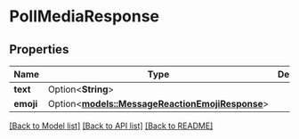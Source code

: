 # PollMediaResponse

## Properties

Name | Type | Description | Notes
------------ | ------------- | ------------- | -------------
**text** | Option<**String**> |  | [optional]
**emoji** | Option<[**models::MessageReactionEmojiResponse**](MessageReactionEmojiResponse.md)> |  | [optional]

[[Back to Model list]](../README.md#documentation-for-models) [[Back to API list]](../README.md#documentation-for-api-endpoints) [[Back to README]](../README.md)



